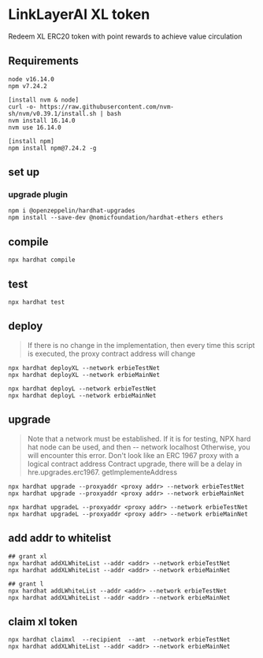 # LinkLayerAI XL token
Redeem XL ERC20 token with point rewards to achieve value circulation


## Requirements
```shell
node v16.14.0
npm v7.24.2

[install nvm & node]
curl -o- https://raw.githubusercontent.com/nvm-sh/nvm/v0.39.1/install.sh | bash
nvm install 16.14.0
nvm use 16.14.0

[install npm]
npm install npm@7.24.2 -g
```

## set up

### upgrade plugin
```shell
npm i @openzeppelin/hardhat-upgrades
npm install --save-dev @nomicfoundation/hardhat-ethers ethers
```

## compile 
```shell
npx hardhat compile
```

## test
```shell
npx hardhat test
```

## deploy
> If there is no change in the implementation, then every time this script is executed, the proxy contract address will change
```shell
npx hardhat deployXL --network erbieTestNet
npx hardhat deployXL --network erbieMainNet
```
```shell
npx hardhat deployL --network erbieTestNet
npx hardhat deployL --network erbieMainNet
```

## upgrade
> Note that a network must be established. If it is for testing, NPX hard hat node can be used, and then -- network localhost
> Otherwise, you will encounter this error. Don't look like an ERC 1967 proxy with a logical contract address
> Contract upgrade, there will be a delay in hre.upgrades.erc1967. getImplementeAddress
```shell
npx hardhat upgrade --proxyaddr <proxy addr> --network erbieTestNet
npx hardhat upgrade --proxyaddr <proxy addr> --network erbieMainNet

npx hardhat upgradeL --proxyaddr <proxy addr> --network erbieTestNet
npx hardhat upgradeL --proxyaddr <proxy addr> --network erbieMainNet
```

## add addr to whitelist
```shell
## grant xl 
npx hardhat addXLWhiteList --addr <addr> --network erbieTestNet
npx hardhat addXLWhiteList --addr <addr> --network erbieMainNet

## grant l
npx hardhat addLWhiteList --addr <addr> --network erbieTestNet
npx hardhat addXLWhiteList --addr <addr> --network erbieMainNet
```

## claim xl token 
```shell
npx hardhat claimxl  --recipient  --amt  --network erbieTestNet
npx hardhat addXLWhiteList --addr <addr> --network erbieMainNet